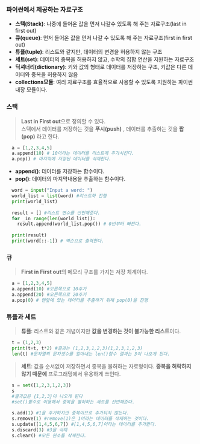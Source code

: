 ### 파이썬에서 제공하는 자료구조
- <b>스택(Stack)</b>: 나중에 들어온 값을 먼저 나갈수 있도록 해 주는 자료구조(last in first out)  
- <b>큐(queue)</b>: 먼저 들어온 값을 먼저 나갈 수 있도록 해 주는 자료구조(first in first out)  
- <b>튜플(tuple)</b>: 리스트와 같지만, 데이터의 변경을 허용하지 않는 구조  
- <b>세트(set)</b>: 데이터의 중복을 허용하지 않고, 수학의 집합 연산을 지원하는 자료구조  
- <b>딕셔너리(dictionary)</b>: 키와 값의 형태로 데이터를 저장하는 구조, 키값은 다른 데이터와 중복을 허용하지 않음  
- <b>collections모듈</b>: 여러 자료구조를 효율적으로 사용할 수 있도록 지원하는 파이썬 내장 모듈이다.  

### 스택
> <b>Last in First out</b>으로 정의할 수 있다.  
> 스택에서 데이터를 저장하는 것을 <b>푸시(push)</b> , 데이터를 추출하는 것을 **팝(pop)** 라고 한다.  

```python
  a = [1,2,3,4,5]
  a.append(10) # 10이라는 데이터를 리스트에 추가시킨다.
  a.pop() # 마지막에 저장된 데이터를 삭제한다.
```
- **append()**: 데이터를 저장하는 함수이다.  
- **pop()**: 데이터의 마지막내용을 추출하는 함수이다.  

```python
  word = input("Input a word: ")
  world_list = list(word) #리스트화 진행
  print(world_list)
  
  result = [] #리스트 변수를 선언해준다.
  for _in range(len(world_list)):
    result.append(world_list.pop()) # 0번부터 빠진다.
  
  print(result)
  print(word[::-1]) # 역순으로 출력한다.
```

### 큐
> **First in First out**의 메모리 구조를 가지는 저장 체계이다.  
```python
  a = [1,2,3,4,5]
  a.append(10) #오른쪽으로 10추가
  a.append(20) #오른쪽으로 20추가
  a.pop(0) # 맨앞에 있는 데이터를 추출하기 위해 pop(0)을 진행
```

### 튜플과 세트
> **튜플**: 리스트와 같은 개념이지만 **값을 변경하는 것이 불가능한 리스트**이다.  
```python
  t = (1,2,3)
  print(t+t, t*2) #결과는 (1,2,3,1,2,3)(1,2,3,1,2,3)
  len(t) #문자열의 문자갯수를 알아내는 len()함수 결과는 3이 나오게 된다.
```

> **세트**: 값을 순서없이 저장하면서 중복을 불허하는 자료형이다.
> **중복을 허락하지 않기 때문에** 프로그래밍에서 유용하게 쓰인다.  
```python
  s = set([1,2,3,1,2,3])
  s
  #결과값은 {1,2,3}이 나오게 된다
  #set()함수로 이용해서 중복을 불허하는 세트를 선언해준다.
```
```python
  s.add(1) #1을 추가하지만 중복이므로 추가되지 않는다.
  s.remove(1) #remove(1)은 1이라는 데이터를 삭제하는 것이다.
  s.update([1,4,5,6,7]) #[1,4,5,6,7]이라는 데이터를 추가한다.
  s.discard(3) #3을 삭제
  s.clear() #모든 원소를 삭제한다.
```






